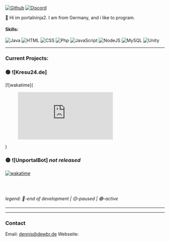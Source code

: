 <a href="https://github.com/portalninja2">![Github](https://img.shields.io/badge/GitHub-100000?style=for-the-badge&logo=github&logoColor=white)</a>
<a href="https://discord.gg/wqkJ4Shy">![Discord](https://img.shields.io/badge/Discord-7289DA?style=for-the-badge&logo=discord&logoColor=white)</a>

👋 Hi im portalninja2. I am from Germany, and i like to program.

#### Skills:
![Java](https://img.shields.io/badge/Java-ED8B00?style=for-the-badge&logo=java&logoColor=white)
![HTML](https://img.shields.io/badge/HTML5-E34F26?style=for-the-badge&logo=html5&logoColor=white)
![CSS](https://img.shields.io/badge/CSS3-1572B6?style=for-the-badge&logo=css3&logoColor=white)
![Php](https://img.shields.io/badge/PHP-777BB4?style=for-the-badge&logo=php&logoColor=white)
![JavaScript](https://img.shields.io/badge/JavaScript-F7DF1E?style=for-the-badge&logo=javascript&logoColor=black)
![NodeJS](https://img.shields.io/badge/Node.js-43853D?style=for-the-badge&logo=node.js&logoColor=white)
![MySQL](https://img.shields.io/badge/MySQL-00000F?style=for-the-badge&logo=mysql&logoColor=white)
![Unity](https://img.shields.io/badge/Unity-100000?style=for-the-badge&logo=unity&logoColor=white)


---

### Current Projects:
### 🟢 ![Kresu24.de]
[![wakatime](<figure><embed src="https://wakatime.com/share/@a4dbe430-e650-4282-8362-00b31f6c255f/3339d0de-d39c-4285-9727-ebac78859b04.svg"></embed></figure>)

### 🟡 ![UnportalBot] *not released* 
[![wakatime](https://wakatime.com/badge/user/a4dbe430-e650-4282-8362-00b31f6c255f/project/5bbb1d74-e0ac-4728-8961-6e03338a3276.svg)](https://wakatime.com/badge/user/a4dbe430-e650-4282-8362-00b31f6c255f/project/5bbb1d74-e0ac-4728-8961-6e03338a3276)

<br>
<br>

*legend:*
*🔴-end of development | 🟡-paused | 🟢-active*

---

---



### Contact
Email: <a href="mailto:dennist@dewbr.de">dennis@dewbr.de</a>
Webseite: <a href="dewbr.de"><a/>

<!---
EinfachKonrad/EinfachKonrad is a ✨ special ✨ repository because its `README.md` (this file) appears on your GitHub profile.
You can click the Preview link to take a look at your changes.
--->
<br>
